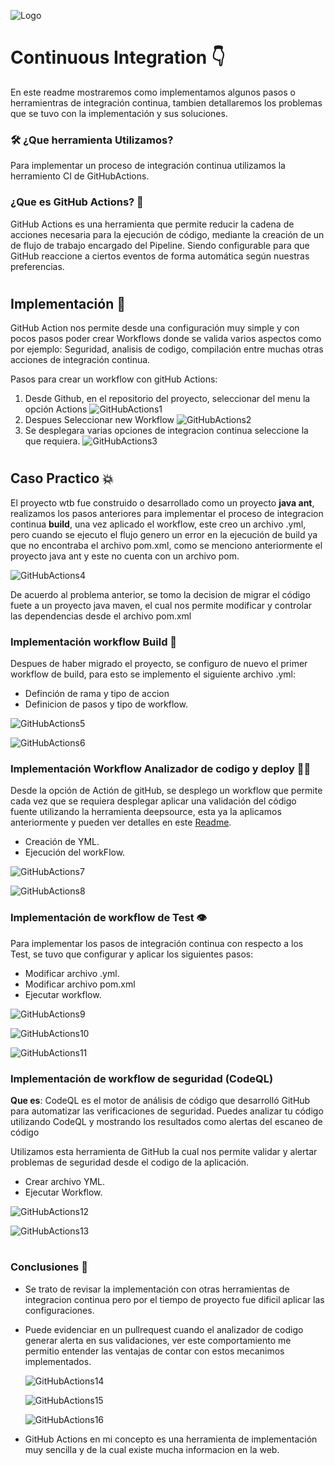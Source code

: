 ![Logo](https://upload.wikimedia.org/wikipedia/commons/thumb/0/0f/Logo_de_la_Escuela_Colombiana_de_Ingenier%C3%ADa.svg/2560px-Logo_de_la_Escuela_Colombiana_de_Ingenier%C3%ADa.svg.png)


# Continuous Integration 👇

En este readme mostraremos como implementamos algunos pasos o herramientras de integración continua, tambien detallaremos los problemas que se tuvo con la implementación y sus soluciones.

### 🛠️ ¿Que herramienta Utilizamos? 

Para implementar un proceso de integración continua utilizamos la herramiento CI de GitHubActions.

### ¿Que es GitHub Actions? 🤔

GitHub Actions es una herramienta que permite reducir la cadena de acciones necesaria para la ejecución de código, mediante la creación de un de flujo de trabajo encargado del Pipeline. Siendo configurable para que GitHub reaccione a ciertos eventos de forma automática según nuestras preferencias.

#

## Implementación 🧐

GitHub Action nos permite desde una configuración muy simple y con pocos pasos poder crear Workflows donde se valida varios aspectos como por ejemplo: Seguridad, analisis de codigo, compilación entre muchas otras acciones de integración continua.

Pasos para crear un workflow con gitHub Actions:
1. Desde Github, en el repositorio del proyecto, seleccionar del menu la opción Actions
   ![GitHubActions1](https://github.com/IngEdwinV/wbt/blob/codeSmellRefactoring/Imagenes/GitHubActions1.png)
2. Despues Seleccionar new Workflow
   ![GitHubActions2](https://github.com/IngEdwinV/wbt/blob/codeSmellRefactoring/Imagenes/GitHubActions2.png)
3. Se desplegara varias opciones de integracion continua seleccione la que requiera.
   ![GitHubActions3](https://github.com/IngEdwinV/wbt/blob/codeSmellRefactoring/Imagenes/GitHubActions3.png)


#
## Caso Practico 💥

El proyecto wtb fue construido o desarrollado como un proyecto **java ant**, realizamos los pasos anteriores para implementar el proceso de integracion continua **build**, una vez aplicado
el workflow, este creo un archivo .yml, pero cuando se ejecuto el flujo genero un error en la ejecución de build ya que no encontraba el archivo pom.xml, como se menciono anteriormente el proyecto java ant y este no cuenta con un archivo pom.

![GitHubActions4](https://github.com/IngEdwinV/wbt/blob/codeSmellRefactoring/Imagenes/GitHubActions4.jpeg)

De acuerdo al problema anterior, se tomo la decision de migrar el código fuete a un proyecto java maven, el cual nos permite modificar y controlar las dependencias desde el archivo pom.xml

### Implementación workflow Build 🐞

Despues de haber migrado el proyecto, se configuro de nuevo el primer workflow de build, para esto se implemento el siguiente archivo .yml:

* Definción de rama y tipo de accion
* Definicion de pasos y tipo de workflow.

![GitHubActions5](https://github.com/IngEdwinV/wbt/blob/codeSmellRefactoring/Imagenes/GitHubActions5.png)

![GitHubActions6](https://github.com/IngEdwinV/wbt/blob/codeSmellRefactoring/Imagenes/GitHubActions6.png)

### Implementación Workflow Analizador de codigo y deploy 🦹‍♂️

Desde la opción de Actión de gitHub, se desplego un workflow que permite cada vez que se requiera desplegar aplicar una validación del código fuente
utilizando la herramienta deepsource, esta ya la aplicamos anteriormente y pueden ver detalles en este [Readme](https://github.com/IngEdwinV/wbt/blob/codeSmellRefactoring/Readmes/deepsource.md).

* Creación de YML.
* Ejecución del workFlow.

![GitHubActions7](https://github.com/IngEdwinV/wbt/blob/codeSmellRefactoring/Imagenes/GitHubActions7.png)

![GitHubActions8](https://github.com/IngEdwinV/wbt/blob/codeSmellRefactoring/Imagenes/GitHubActions8.png)

### Implementación de workflow de Test 👁️

Para implementar los pasos de integración continua con respecto a los Test, se tuvo que configurar y aplicar los siguientes pasos:

* Modificar archivo .yml.
* Modificar archivo pom.xml
* Ejecutar workflow.

![GitHubActions9](https://github.com/IngEdwinV/wbt/blob/codeSmellRefactoring/Imagenes/GitHubActions9.png)

![GitHubActions10](https://github.com/IngEdwinV/wbt/blob/codeSmellRefactoring/Imagenes/GitHubActions10.png)

![GitHubActions11](https://github.com/IngEdwinV/wbt/blob/codeSmellRefactoring/Imagenes/GitHubActions11.png)

### Implementación de workflow de seguridad (CodeQL)

**Que es**: CodeQL es el motor de análisis de código que desarrolló GitHub para automatizar las verificaciones de seguridad. Puedes analizar tu código utilizando CodeQL y mostrando los resultados como alertas del escaneo de código

Utilizamos esta herramienta de GitHub la cual nos permite validar y alertar problemas de seguridad desde el codigo de la aplicación.

* Crear archivo YML.
* Ejecutar Workflow.

![GitHubActions12](https://github.com/IngEdwinV/wbt/blob/codeSmellRefactoring/Imagenes/GitHubActions12.png)

![GitHubActions13](https://github.com/IngEdwinV/wbt/blob/codeSmellRefactoring/Imagenes/GitHubActions13.png)

#
### Conclusiones 💫

* Se trato de revisar la implementación con otras herramientas de integracion continua pero por el tiempo de proyecto fue dificil aplicar las configuraciones.
* Puede evidenciar en un pullrequest cuando el analizador de codigo generar alerta en sus validaciones, ver este comportamiento me permitio entender las ventajas de contar con estos mecanimos implementados.
  
    ![GitHubActions14](https://github.com/IngEdwinV/wbt/blob/codeSmellRefactoring/Imagenes/GitHubActions14.png)

    ![GitHubActions15](https://github.com/IngEdwinV/wbt/blob/codeSmellRefactoring/Imagenes/GitHubActions15.png)

    ![GitHubActions16](https://github.com/IngEdwinV/wbt/blob/codeSmellRefactoring/Imagenes/GitHubActions16.png)

* GitHub Actions en mi concepto es una herramienta de implementación muy sencilla y de la cual existe mucha informacion en la web.
